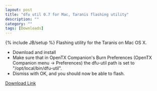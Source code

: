 ```yaml
---
layout: post
title: "dfu util 0.7 for Mac, Taranis flashing utility"
description: ""
category: ""
tags: [Downloads]
---
```

{% include JB/setup %}
Flashing utility for the Taranis on Mac OS X.  
* Download and install
* Make sure that in OpenTX Companion's Burn Preferences (OpenTX Companion menu -> Preferences) the dfu-util path is set to "/opt/local/bin/dfu-util".
* Dismiss with OK, and you should now be able to flash.  

[Download Link](http://jenkins.open-tx.org/tools/dfu-util-0.7.mpkg)

